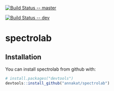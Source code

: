 [![Build Status -- master](https://travis-ci.org/meireles/spectrolab.svg?branch=master)](https://travis-ci.org/meireles/spectrolab)

[![Build Status -- dev](https://travis-ci.org/meireles/spectrolab.svg?branch=dev)](https://travis-ci.org/meireles/spectrolab)


# spectrolab

## Installation

You can install spectrolab from github with:

```R
# install.packages("devtools")
devtools::install_github("annakat/spectrolab")
```
